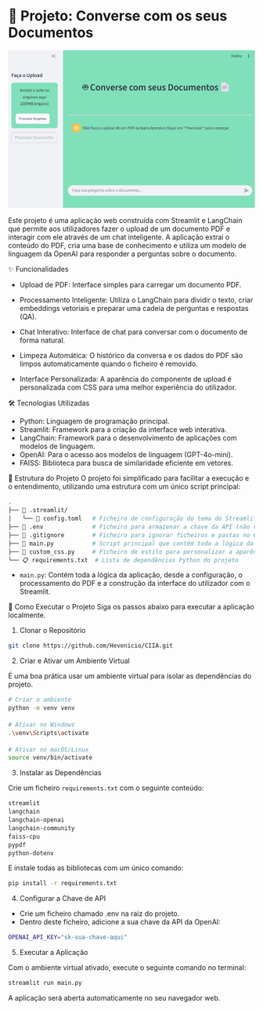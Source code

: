 
# 🤖 Projeto: Converse com os seus Documentos

<div align="center">
<img src="img/chat_pdf.png" alt="Demonstração do App" width="600"/>
</div>

Este projeto é uma aplicação web construída com Streamlit e LangChain que permite aos utilizadores fazer o upload de um documento PDF e interagir com ele através de um chat inteligente. A aplicação extrai o conteúdo do PDF, cria uma base de conhecimento e utiliza um modelo de linguagem da OpenAI para responder a perguntas sobre o documento.

✨ Funcionalidades
- Upload de PDF: Interface simples para carregar um documento PDF.

- Processamento Inteligente: Utiliza o LangChain para dividir o texto, criar embeddings vetoriais e preparar uma cadeia de perguntas e respostas (QA).

- Chat Interativo: Interface de chat para conversar com o documento de forma natural.

- Limpeza Automática: O histórico da conversa e os dados do PDF são limpos automaticamente quando o ficheiro é removido.

- Interface Personalizada: A aparência do componente de upload é personalizada com CSS para uma melhor experiência do utilizador.

🛠️ Tecnologias Utilizadas
- Python: Linguagem de programação principal.
- Streamlit: Framework para a criação da interface web interativa.
- LangChain: Framework para o desenvolvimento de aplicações com modelos de linguagem.
- OpenAI: Para o acesso aos modelos de linguagem (GPT-4o-mini).
- FAISS: Biblioteca para busca de similaridade eficiente em vetores.

📁 Estrutura do Projeto
O projeto foi simplificado para facilitar a execução e o entendimento, utilizando uma estrutura com um único script principal:

```bash
.
├── 📁 .streamlit/
│   └── 📄 config.toml   # Ficheiro de configuração do tema do Streamlit
├── 📄 .env              # Ficheiro para armazenar a chave da API (não versionado)
├── 📄 .gitignore        # Ficheiro para ignorar ficheiros e pastas no Git
├── 📜 main.py           # Script principal que contém toda a lógica da aplicação
├── 🎨 custom_css.py     # Ficheiro de estilo para personalizar a aparência
└── 📋 requirements.txt  # Lista de dependências Python do projeto
```

- `main.py`: Contém toda a lógica da aplicação, desde a configuração, o processamento do PDF e a construção da interface do utilizador com o Streamlit.

🚀 Como Executar o Projeto
Siga os passos abaixo para executar a aplicação localmente.

1. Clonar o Repositório

```bash
git clone https://github.com/Hevenicio/CIIA.git
```

2. Criar e Ativar um Ambiente Virtual

É uma boa prática usar um ambiente virtual para isolar as dependências do projeto.

```bash
# Criar o ambiente
python -m venv venv

# Ativar no Windows
.\venv\Scripts\activate

# Ativar no macOS/Linux
source venv/bin/activate
```

3. Instalar as Dependências

Crie um ficheiro `requirements.txt` com o seguinte conteúdo:

```bash
streamlit
langchain
langchain-openai
langchain-community
faiss-cpu
pypdf
python-dotenv
```

E instale todas as bibliotecas com um único comando:

```bash
pip install -r requirements.txt
```

4. Configurar a Chave de API

- Crie um ficheiro chamado .env na raiz do projeto.
- Dentro deste ficheiro, adicione a sua chave da API da OpenAI:

```bash
OPENAI_API_KEY="sk-sua-chave-aqui"
```

5. Executar a Aplicação

Com o ambiente virtual ativado, execute o seguinte comando no terminal:

```bash
streamlit run main.py
```

A aplicação será aberta automaticamente no seu navegador web.